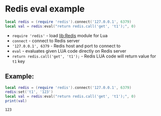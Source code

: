 # Redis eval example

```lua
local redis = (require 'redis').connect('127.0.0.1', 6379)
local val = redis:eval("return redis.call('get', 't1');", 0)
```

- `require 'redis'` - load [lib:Redis](https://onelinerhub.com/lua-redis/how-to-install-lua-redis-module) module for Lua
- `connect` - connect to Redis server
- `'127.0.0.1', 6379` - Redis host and port to connect to
- `eval` - evaluates given LUA code directly on Redis server
- `return redis.call('get', 't1');` - Redis LUA code will return value for `t1` key

## Example: 
```lua
local redis = (require 'redis').connect('127.0.0.1', 6379)
redis:set('t1', '123')
local val = redis:eval("return redis.call('get', 't1');", 0)
print(val)
```
```
123

```

